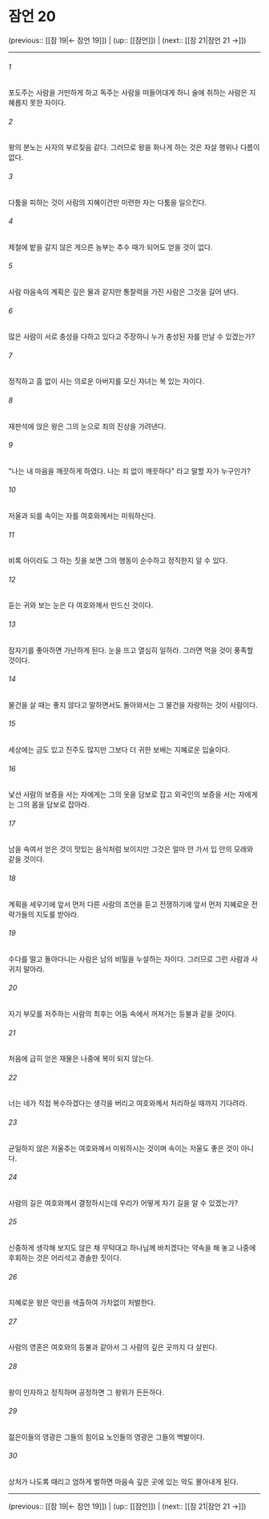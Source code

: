 # 잠언 20

(previous:: [[잠 19|← 잠언 19]]) | (up:: [[잠언]]) | (next:: [[잠 21|잠언 21 →]])

***




###### 1 

포도주는 사람을 거만하게 하고 독주는 사람을 떠들어대게 하니 술에 취하는 사람은 지혜롭지 못한 자이다. 



###### 2 

왕의 분노는 사자의 부르짖음 같다. 그러므로 왕을 화나게 하는 것은 자살 행위나 다름이 없다. 



###### 3 

다툼을 피하는 것이 사람의 지혜이건만 미련한 자는 다툼을 일으킨다. 



###### 4 

제철에 밭을 갈지 않은 게으른 농부는 추수 때가 되어도 얻을 것이 없다. 



###### 5 

사람 마음속의 계획은 깊은 물과 같지만 통찰력을 가진 사람은 그것을 길어 낸다. 



###### 6 

많은 사람이 서로 충성을 다하고 있다고 주장하니 누가 충성된 자를 만날 수 있겠는가? 



###### 7 

정직하고 흠 없이 사는 의로운 아버지를 모신 자녀는 복 있는 자이다. 



###### 8 

재판석에 앉은 왕은 그의 눈으로 죄의 진상을 가려낸다. 



###### 9 

"나는 내 마음을 깨끗하게 하였다. 나는 죄 없이 깨끗하다" 라고 말할 자가 누구인가? 



###### 10 

저울과 되를 속이는 자를 여호와께서는 미워하신다. 



###### 11 

비록 아이라도 그 하는 짓을 보면 그의 행동이 순수하고 정직한지 알 수 있다. 



###### 12 

듣는 귀와 보는 눈은 다 여호와께서 만드신 것이다. 



###### 13 

잠자기를 좋아하면 가난하게 된다. 눈을 뜨고 열심히 일하라. 그러면 먹을 것이 풍족할 것이다. 



###### 14 

물건을 살 때는 좋지 않다고 말하면서도 돌아와서는 그 물건을 자랑하는 것이 사람이다. 



###### 15 

세상에는 금도 있고 진주도 많지만 그보다 더 귀한 보배는 지혜로운 입술이다. 



###### 16 

낯선 사람의 보증을 서는 자에게는 그의 옷을 담보로 잡고 외국인의 보증을 서는 자에게는 그의 몸을 담보로 잡아라. 



###### 17 

남을 속여서 얻은 것이 맛있는 음식처럼 보이지만 그것은 얼마 안 가서 입 안의 모래와 같을 것이다. 



###### 18 

계획을 세우기에 앞서 먼저 다른 사람의 조언을 듣고 전쟁하기에 앞서 먼저 지혜로운 전략가들의 지도를 받아라. 



###### 19 

수다를 떨고 돌아다니는 사람은 남의 비밀을 누설하는 자이다. 그러므로 그런 사람과 사귀지 말아라. 



###### 20 

자기 부모를 저주하는 사람의 최후는 어둠 속에서 꺼져가는 등불과 같을 것이다. 



###### 21 

처음에 급히 얻은 재물은 나중에 복이 되지 않는다. 



###### 22 

너는 네가 직접 복수하겠다는 생각을 버리고 여호와께서 처리하실 때까지 기다려라. 



###### 23 

균일하지 않은 저울추는 여호와께서 미워하시는 것이며 속이는 저울도 좋은 것이 아니다. 



###### 24 

사람의 길은 여호와께서 결정하시는데 우리가 어떻게 자기 길을 알 수 있겠는가? 



###### 25 

신중하게 생각해 보지도 않은 채 무턱대고 하나님께 바치겠다는 약속을 해 놓고 나중에 후회하는 것은 어리석고 경솔한 짓이다. 



###### 26 

지혜로운 왕은 악인을 색출하여 가차없이 처벌한다. 



###### 27 

사람의 영혼은 여호와의 등불과 같아서 그 사람의 깊은 곳까지 다 살핀다. 



###### 28 

왕이 인자하고 정직하며 공정하면 그 왕위가 든든하다. 



###### 29 

젊은이들의 영광은 그들의 힘이요 노인들의 영광은 그들의 백발이다. 



###### 30 

상처가 나도록 때리고 엄하게 벌하면 마음속 깊은 곳에 있는 악도 몰아내게 된다.

***

(previous:: [[잠 19|← 잠언 19]]) | (up:: [[잠언]]) | (next:: [[잠 21|잠언 21 →]])
